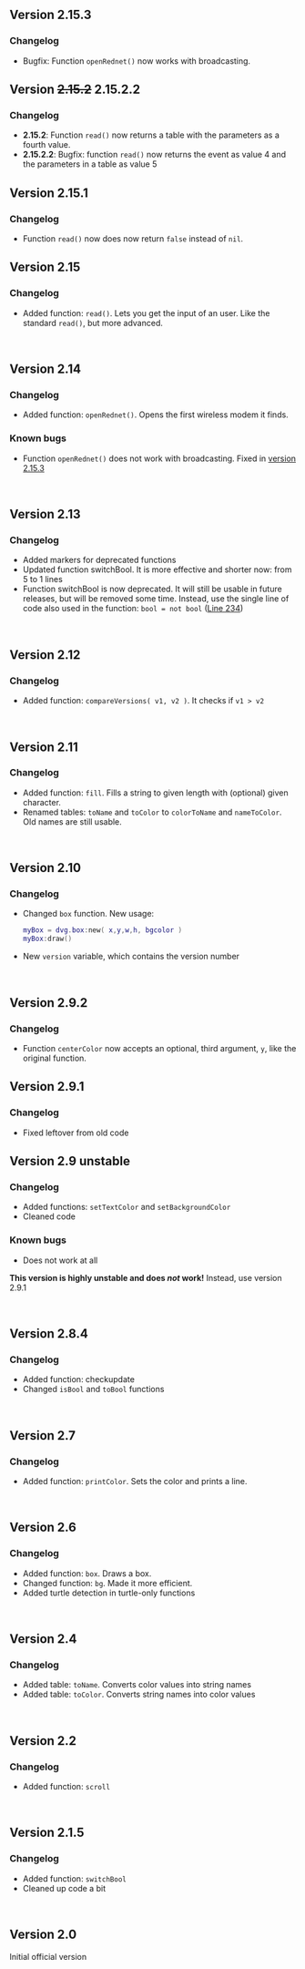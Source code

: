## Version 2.15.3
### Changelog
- Bugfix: Function `openRednet()` now works with broadcasting.

## Version ~~2.15.2~~ 2.15.2.2
### Changelog
- **2.15.2**: Function `read()` now returns a table with the parameters as a fourth value.
- **2.15.2.2**: Bugfix: function `read()` now returns the event as value 4 and the parameters in a table as value 5

## Version 2.15.1
### Changelog
- Function `read()` now does now return `false` instead of `nil`.

## Version 2.15
### Changelog
- Added function: `read()`. Lets you get the input of an user. Like the standard `read()`, but more advanced.

<br>

## Version 2.14
### Changelog
- Added function: `openRednet()`. Opens the first wireless modem it finds.

### Known bugs
- Function `openRednet()` does not work with broadcasting. Fixed in [version 2.15.3](#version-2153)

<br>

## Version 2.13
### Changelog
- Added markers for deprecated functions
- Updated function switchBool. It is more effective and shorter now: from 5 to 1 lines
- Function switchBool is now deprecated. It will still be usable in future releases, but will be removed some time. Instead, use the single line of code also used in the function: `bool = not bool` ([Line 234](https://github.com/Dantevg/DvgApps/blob/bcc30b0d51d3b84550d9df2316ea3524b5430115/DvgAPI/dvg.lua#L234))

<br>

## Version 2.12
### Changelog
- Added function: `compareVersions( v1, v2 )`. It checks if `v1 > v2`

<br>

## Version 2.11
### Changelog
- Added function: `fill`. Fills a string to given length with (optional) given character.
- Renamed tables: `toName` and `toColor` to `colorToName` and `nameToColor`. Old names are still usable.

<br>

## Version 2.10
### Changelog
- Changed `box` function. New usage:

  ```lua
  myBox = dvg.box:new( x,y,w,h, bgcolor )
  myBox:draw()
  ```

- New `version` variable, which contains the version number

<br>

## Version 2.9.2
### Changelog
- Function `centerColor` now accepts an optional, third argument, `y`, like the original function.

## Version 2.9.1
### Changelog
- Fixed leftover from old code

## Version 2.9 unstable
### Changelog
- Added functions: `setTextColor` and `setBackgroundColor`
- Cleaned code

### Known bugs
- Does not work at all

**This version is highly unstable and does *not* work!** Instead, use version 2.9.1

<br>

## Version 2.8.4
### Changelog
- Added function: checkupdate
- Changed `isBool` and `toBool` functions

<br>

## Version 2.7
### Changelog
- Added function: `printColor`. Sets the color and prints a line.

<br>

## Version 2.6
### Changelog
- Added function: `box`. Draws a box.
- Changed function: `bg`. Made it more efficient.
- Added turtle detection in turtle-only functions

<br>

## Version 2.4
### Changelog
- Added table: `toName`. Converts color values into string names
- Added table: `toColor`. Converts string names into color values

<br>

## Version 2.2
### Changelog
- Added function: `scroll`

<br>

## Version 2.1.5
### Changelog
- Added function: `switchBool`
- Cleaned up code a bit

<br>

## Version 2.0
Initial official version
